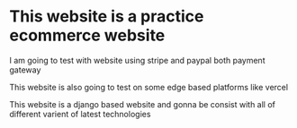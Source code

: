 # This website is a practice ecommerce website

I am going to test with website using stripe and paypal both payment gateway

This website is also going to test on some edge based platforms like vercel

This website is a django based website and gonna be consist with all of different varient of latest technologies

